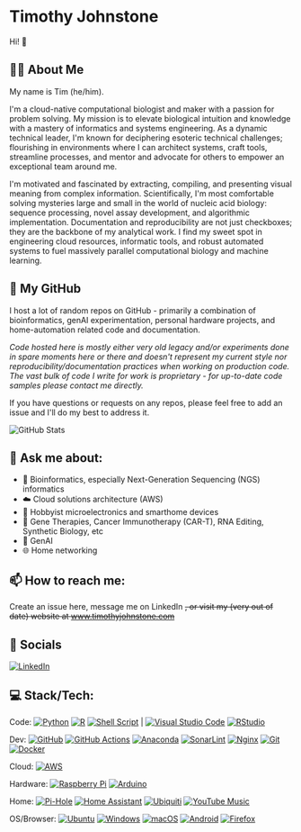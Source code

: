# Timothy Johnstone
Hi! 👋

## 👨‍💻 About Me

My name is Tim (he/him). 

I'm a cloud-native computational biologist and maker with a passion for problem solving. My mission is to elevate biological intuition and knowledge with a mastery of informatics and systems engineering. As a dynamic technical leader, I'm known for deciphering esoteric technical challenges; flourishing in environments where I can architect systems, craft tools, streamline processes, and mentor and advocate for others to empower an exceptional team around me.

I'm motivated and fascinated by extracting, compiling, and presenting visual meaning from complex information. Scientifically, I'm most comfortable solving mysteries large and small in the world of nucleic acid biology: sequence processing, novel assay development, and algorithmic implementation. Documentation and reproducibility are not just checkboxes; they are the backbone of my analytical work. I find my sweet spot in engineering cloud resources, informatic tools, and robust automated systems to fuel massively parallel computational biology and machine learning.

## 📝 My GitHub
I host a lot of random repos on GitHub - primarily a combination of bioinformatics, genAI experimentation, personal hardware projects, and home-automation related code and documentation. 

*Code hosted here is mostly either very old legacy and/or experiments done in spare moments here or there and doesn't represent my current style nor reproducibility/documentation practices when working on production code. The vast bulk of code I write for work is proprietary - for up-to-date code samples please contact me directly.*

If you have questions or requests on any repos, please feel free to add an issue and I'll do my best to address it.

![GitHub Stats](https://github-readme-stats.vercel.app/api?username=tgjohnst&theme=transparent&show_icons=true&hide=contribs&count_private=true&include_all_commits=true&hide_title=true&line_height=20&hide_rank=true)

## 💬 **Ask me about:**
  - 🧬 Bioinformatics, especially Next-Generation Sequencing (NGS) informatics
  - ☁️ Cloud solutions architecture (AWS)
  - 🔌 Hobbyist microelectronics and smarthome devices
  - 🔬 Gene Therapies, Cancer Immunotherapy (CAR-T), RNA Editing, Synthetic Biology, etc
  - 🤖 GenAI
  - 🌐 Home networking

## 📫 **How to reach me:** 
Create an issue here, message me on LinkedIn ~~, or visit my (very out of date) website at www.timothyjohnstone.com~~

## 👥 Socials
[![LinkedIn](https://img.shields.io/badge/linkedin-%230077B5.svg?style=for-the-badge&logo=linkedin&logoColor=white)](https://www.linkedin.com/in/timjohnstone/)

## 💻 Stack/Tech:
<!-- https://github.com/Ileriayo/markdown-badges -->
Code: 
[![Python](https://img.shields.io/badge/python-3670A0?style=for-the-badge&logo=python&logoColor=ffdd54)](#) [![R](https://img.shields.io/badge/r-%23276DC3.svg?style=for-the-badge&logo=r&logoColor=white)](#) [![Shell Script](https://img.shields.io/badge/shell_script-%23121011.svg?style=for-the-badge&logo=gnu-bash&logoColor=white)](#) | [![Visual Studio Code](https://img.shields.io/badge/Visual%20Studio%20Code-0078d7.svg?style=for-the-badge&logo=visual-studio-code&logoColor=white)](#) 
[![RStudio](https://img.shields.io/badge/RStudio-4285F4?style=for-the-badge&logo=rstudio&logoColor=white)](#)

Dev: [![GitHub](https://img.shields.io/badge/github-%23121011.svg?style=for-the-badge&logo=github&logoColor=white)](#) [![GitHub Actions](https://img.shields.io/badge/github%20actions-%232671E5.svg?style=for-the-badge&logo=githubactions&logoColor=white)](#) [![Anaconda](https://img.shields.io/badge/Anaconda-%2344A833.svg?style=for-the-badge&logo=anaconda&logoColor=white)](#) [![SonarLint](https://img.shields.io/badge/SonarLint-CB2029?style=for-the-badge&logo=SONARLINT&logoColor=white)](#) [![Nginx](https://img.shields.io/badge/nginx-%23009639.svg?style=for-the-badge&logo=nginx&logoColor=white)](#) [![Git](https://img.shields.io/badge/git-%23F05033.svg?style=for-the-badge&logo=git&logoColor=white)](#) [![Docker](https://img.shields.io/badge/docker-%230db7ed.svg?style=for-the-badge&logo=docker&logoColor=white)](#)

Cloud: [![AWS](https://img.shields.io/badge/AWS-%23FF9900.svg?style=for-the-badge&logo=amazon-aws&logoColor=white)](#)

Hardware: [![Raspberry Pi](https://img.shields.io/badge/-RaspberryPi-C51A4A?style=for-the-badge&logo=Raspberry-Pi)](#) [![Arduino](https://img.shields.io/badge/-Arduino-00979D?style=for-the-badge&logo=Arduino&logoColor=white)](#) 

Home: [![Pi-Hole](https://img.shields.io/badge/pihole-%2396060C.svg?style=for-the-badge&logo=pi-hole&logoColor=white)](#) [![Home Assistant](https://img.shields.io/badge/home%20assistant-%2341BDF5.svg?style=for-the-badge&logo=home-assistant&logoColor=white)](#) [![Ubiquiti](https://img.shields.io/badge/ubiquiti-%230559C9.svg?style=for-the-badge&logo=ubiquiti&logoColor=white)](#) [![YouTube Music](https://img.shields.io/badge/YouTube_Music-FF0000?style=for-the-badge&logo=youtube-music&logoColor=white)](#)

OS/Browser: [![Ubuntu](https://img.shields.io/badge/Ubuntu-E95420?style=for-the-badge&logo=ubuntu&logoColor=white)](#) [![Windows](https://img.shields.io/badge/Windows-0078D6?style=for-the-badge&logo=windows&logoColor=white)](#) [![macOS](https://img.shields.io/badge/mac%20os-000000?style=for-the-badge&logo=macos&logoColor=F0F0F0)](#) [![Android](https://img.shields.io/badge/Android-3DDC84?style=for-the-badge&logo=android&logoColor=white)](#) [![Firefox](https://img.shields.io/badge/Firefox-FF7139?style=for-the-badge&logo=Firefox-Browser&logoColor=white)](#)
